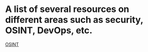 # A list of several resources on different areas such as security, OSINT, DevOps, etc. 

[OSINT](https://github.com/tzkuat/Ressources/blob/master/OSINT.md)
